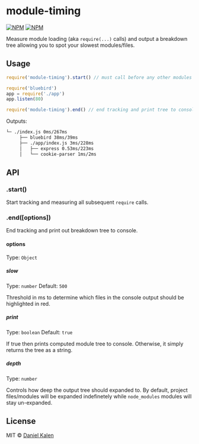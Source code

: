 # module-timing
[![NPM](https://img.shields.io/npm/v/module-timing.svg)](https://npmjs.com/package/module-timing)
[![NPM](https://img.shields.io/npm/dm/module-timing.svg)](https://npmjs.com/package/module-timing)

Measure module loading (aka `require(...)` calls) and output a breakdown tree allowing you to spot your slowest modules/files.

## Usage
```javascript
require('module-timing').start() // must call before any other modules

require('bluebird')
app = require('./app')
app.listen(80)

require('module-timing').end() // end tracking and print tree to console
```

Outputs:
```bash
└─ ./index.js 0ms/267ms
     ├── bluebird 38ms/39ms
     ├── ./app/index.js 3ms/228ms
     │   ├── express 0.53ms/223ms
     │   └── cookie-parser 1ms/2ms
```

## API
### .start()
Start tracking and measuring all subsequent `require` calls.


### .end([options])
End tracking and print out breakdown tree to console.

#### options
Type: `Object`

##### slow
Type: `number`
Default: `500`

Threshold in ms to determine which files in the console output should be highlighted in red.

##### print
Type: `boolean`
Default: `true`

If true then prints computed module tree to console. Otherwise, it simply returns the tree as a string.

##### depth
Type: `number`

Controls how deep the output tree should expanded to. By default, project files/modules will be expanded indefinetely while `node_modules` modules will stay un-expanded.







## License
MIT © [Daniel Kalen](https://github.com/danielkalen)